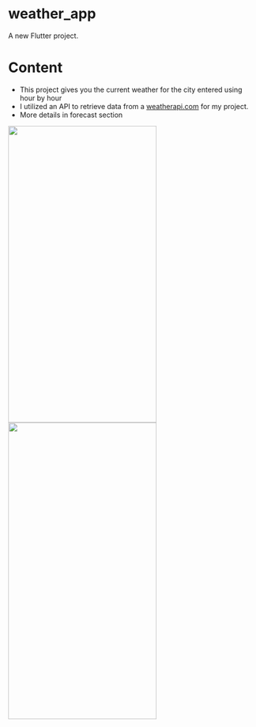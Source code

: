 # weather_app

A new Flutter project.

# Content

- This project gives you the current weather for the city entered using hour by hour
- I utilized an API to retrieve data from a [weatherapi.com](https://www.weatherapi.com/)  for my project.
- More details in forecast section

<img src="https://user-images.githubusercontent.com/92157668/192311777-d9115d1b-000b-49bc-a713-7ece84cdde57.jpg" width="300" height="600"> <img src="https://user-images.githubusercontent.com/92157668/192311886-fde8576e-5eb5-49e5-b097-86246b58274f.jpg" width="300" height="600">



